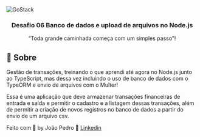 <img alt="GoStack" src="https://storage.googleapis.com/golden-wind/bootcamp-gostack/header-desafios.png" />

<h3 align="center">
  Desafio 06 Banco de dados e upload de arquivos no Node.js
</h3>

<p align="center">“Toda grande caminhada começa com um simples passo”!</blockquote>

## :rocket: Sobre
 Gestão de transações, treinando o que aprendi até agora no Node.js junto ao TypeScript, mas dessa vez incluindo o uso de banco de dados com o TypeORM e envio de arquivos com o Multer!

Essa é uma aplicação que deve armazenar transações financeiras de entrada e saída e permitir o cadastro e a listagem dessas transações, além de permitir a criação de novos registros no banco de dados a partir do envio de um arquivo csv.

Feito com 💜 by João Pedro :rocket: [Linkedin](https://www.linkedin.com/in/jp-soares/)
